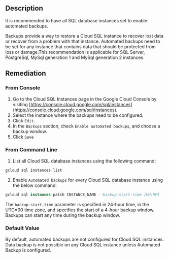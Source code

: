 ## Description

It is recommended to have all SQL database instances set to enable automated backups.

Backups provide a way to restore a Cloud SQL instance to recover lost data or recover from a problem with that instance. Automated backups need to be set for any instance that contains data that should be protected from loss or damage.This recommendation is applicable for SQL Server, PostgreSql, MySql generation 1 and MySql generation 2 instances.

## Remediation

### From Console

1. Go to the Cloud SQL Instances page in the Google Cloud Console by visiting [https://console.cloud.google.com/sql/instances](https://console.cloud.google.com/sql/instances).
2. Select the instance where the backups need to be configured.
3. Click `Edit`.
4. In the `Backups` section, check `Enable automated backups`, and choose a backup window.
5. Click `Save`

### From Command Line

1. List all Cloud SQL database instances using the following command:

```bash
gcloud sql instances list
```

2. Enable `Automated backups` for every Cloud SQL database instance using the below command:

```sql
gcloud sql instances patch INSTANCE_NAME --backup-start-time [HH:MM]
```

The `backup-start-time` parameter is specified in 24-hour time, in the UTC±00 time zone, and specifies the start of a 4-hour backup window. Backups can start any time during the backup window.

### Default Value

By default, automated backups are not configured for Cloud SQL instances. Data backup is not possible on any Cloud SQL instance unless Automated Backup is configured.
